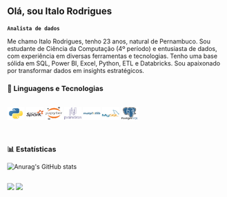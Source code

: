 ## Olá, sou Italo Rodrigues

**`Analista de dados`**

Me chamo Italo Rodrigues, tenho 23 anos, natural de Pernambuco. Sou estudante de Ciência da Computação (4º período) e entusiasta de dados, com experiência em diversas ferramentas e tecnologias. Tenho uma base sólida em SQL, Power BI, Excel, Python, ETL e Databricks. Sou apaixonado por transformar dados em insights estratégicos.


### 🤖 Linguagens e Tecnologias

<div style="display: inline_block"><br>
  <img align="center" height="30" width="40" src="https://raw.githubusercontent.com/devicons/devicon/master/icons/python/python-original.svg">
  <img align="center" height="30" width="40" src="https://github.com/devicons/devicon/blob/master/icons/apachespark/apachespark-original-wordmark.svg">
  <img align="center" height="30" width="40" src="https://github.com/devicons/devicon/blob/master/icons/jupyter/jupyter-original-wordmark.svg">
  <img align="center" height="30" width="40" src="https://github.com/devicons/devicon/blob/master/icons/pandas/pandas-line-wordmark.svg">
  <img align="center" height="30" width="40" src="https://github.com/devicons/devicon/blob/master/icons/matplotlib/matplotlib-original-wordmark.svg">
  <img align="center" height="30" width="40" src="https://github.com/devicons/devicon/blob/master/icons/mysql/mysql-original-wordmark.svg">
  <img align="center" height="30" width="40" src="https://github.com/devicons/devicon/blob/master/icons/postgresql/postgresql-original-wordmark.svg">
  
</div>

<br/>
<br/>

### 📊 Estatísticas

  ![Anurag's GitHub stats](https://github-readme-stats.vercel.app/api?username=Italorodriguesb23&show_icons=true&theme=radical)

##
<div> 
  <a href="https://www.linkedin.com/in/italo-rodriguesb34/?trk=opento_sprofile_details" target="_blank"><img src="https://img.shields.io/badge/-LinkedIn-%230077B5?style=for-the-badge&logo=linkedin&logoColor=white" target="_blank"></a> 
  <a href = "italorbezerra1@gmail.com"><img src="https://img.shields.io/badge/-Gmail-%23333?style=for-the-badge&logo=gmail&logoColor=white" target="_blank"></a>
  
</div>


